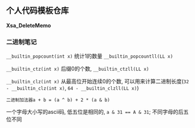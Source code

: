 ## 个人代码模板仓库
**Xsa_DeleteMemo**


### 二进制笔记
`__builtin_popcount(int x)` 统计1的数量 `__builtin_popcountll(LL x)`

`__builtin_ctz(int x)` 后缀0的个数, `__builtin_ctzll(LL x)`

`__builtin_clz(int x)` 从最高位开始连续0的个数, 可以用来计算二进制长度(`32 - __builtin_clz(int x)`, `64 - __builtin_clzll(LL x)`)


`二进制加法器a + b = (a ^ b) + 2 * (a & b)`

一个字母大小写的ascii码, 低五位是相同的, `a & 31 == A & 31`; 不同字母的后五位不同